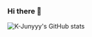 ### Hi there 👋

![K-Junyyy's GitHub stats](https://github-readme-stats.vercel.app/api?username=bryce0516&show_icons=true&theme=cobalt)
